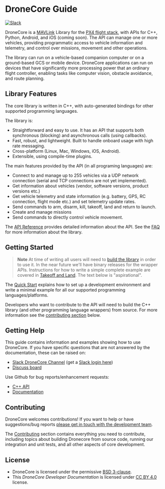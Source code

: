 # DroneCore Guide

[![Slack](https://px4-slack.herokuapp.com/badge.svg)](http://slack.px4.io) 

<!-- 
[![Releases](https://img.shields.io/github/release/PX4/Firmware.svg)](https://github.com/PX4/Firmware/releases) [![Discuss](https://img.shields.io/badge/discuss-px4-ff69b4.svg)](http://discuss.px4.io/) 
-->

DroneCore is a [MAVLink](http://mavlink.org) Library for the [PX4 flight stack](http://px4.io), with APIs for C++, Python, Android, and iOS (coming soon). The API can manage one or more vehicles, providing programmatic access to vehicle information and telemetry, and control over missions, movement and other operations.

The library can run on a vehicle-based companion computer or on a ground-based GCS or mobile device. DroneCore applications can run on devices that have significantly more processing power that an ordinary flight controller, enabling tasks like computer vision, obstacle avoidance, and route planning.

## Library Features

The core library is written in C++, with auto-generated bindings for other supported programming languages.

The library is:
- Straightforward and easy to use. It has an API that supports both synchronous (blocking) and asynchronous calls (using callbacks). 
- Fast, robust, and lightweight. Built to handle onboard usage with high rate messaging.
- Cross-platform (Linux, Mac, Windows, iOS, Android).
- Extensible, using compile-time plugins.

The main features provided by the API (in all programing languages) are:

* Connect to and manage up to 255 vehicles via a UDP network connection (serial and TCP connections are not yet implemented). 
* Get information about vehicles (vendor, software versions, product versions etc.)
* Get vehicle telemetry and state information (e.g. battery, GPS, RC connection, flight mode etc.) and set telemetry update rates.
* Send commands to arm, disarm, kill, takeoff, land and return to launch.
* Create and manage missions
* Send commands to directly control vehicle movement.

The [API Reference](api_reference/README.md) provides detailed information about the API. See the [FAQ](getting_started/faq.md) for more information about the library. 

## Getting Started

> **Note** At time of writing all users will need to [build the library](contributing/build.md) in order to use it. In the near future we'll have binary releases for the wrapper APIs.  Instructions for how to write a simple complete example are covered in [Takeoff and Land](examples/takeoff_and_land.md). The text below is "aspirational".

The [Quick Start](getting_started/README.md) explains how to set up a development environment and write a minimal example for all our supported programming languages/platforms. 

Developers who want to contribute to the API will need to build the C++ library (and other programming language wrappers) from source. For more information see the [contributing section](#contributing) below.
 

## Getting Help

This guide contains information and examples showing how to use DroneCore. If you have specific questions that are not answered by the documentation, these can be raised on:

* [Slack DroneCore Channel](https://px4.slack.com/messages/C68J8H32A) (get a [Slack login here](http://slack.px4.io))
* [Discuss board](http://discuss.px4.io/c/dronecore)

Use Github for bug reports/enhancement requests:

* [C++ API](https://github.com/dronecore/DroneCore/issues)
* [Documentation](https://github.com/dronecore/docs/issues/)
<!-- Add info about where Python etc API issues are reported). -->


## Contributing


DroneCore welcomes contributions! If you want to help or have suggestions/bug reports [please get in touch with the development team](#getting-help). 

The [Contributing](contributing/README.md) section contains everything you need to contribute, including topics about building Dronecore from source code, running our integration and unit tests, and all other aspects of core development. 


## License

* DroneCore is licensed under the permissive [BSD 3-clause](https://github.com/dronecore/DroneCore/blob/master/LICENSE.md).
* This *DroneCore Developer Documentation* is licensed under [CC BY 4.0](https://creativecommons.org/licenses/by/4.0/) license.

<!-- ## Roadmap   - removed. I think belongs on repo at this point. Can be added back to releases if you want to manage it in docs -->
<!-- ## API overview    - moved to "Getting started" (for now) -->
<!-- ## Authors   - removed - I think this belongs in repo, though arguably could link to the github author tracking -->

